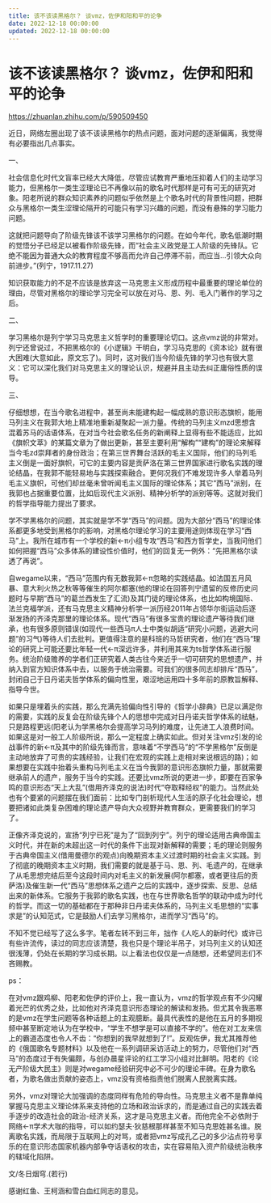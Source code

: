 ```yaml
---
title: 该不该读黑格尔？ 谈vmz，佐伊和阳和平的论争
date: 2022-12-18 00:00:00
updated: 2022-12-18 00:00:00
---
```


# 该不该读黑格尔？ 谈vmz，佐伊和阳和平的论争

https://zhuanlan.zhihu.com/p/590509450

近日，网络左圈出现了该不该读黑格尔的热点问题，面对问题的逐渐偏离，我觉得有必要指出几点事实。

一、

社会信息化时代文盲率已经大大降低，尽管应试教育严重地压抑着人们的主动学习能力，但黑格尔一类生涩理论已不再像以前的歌名时代那样是可有可无的研究对象。阳老所说的群众知识素养的问题似乎依然是上个歌名时代的背景性问题，把群众与黑格尔一类生涩理论隔开的可能只有学习兴趣的问题，而没有悬殊的学习能力问题。

这就把问题导向了阶级先锋该不该学习黑格尔的问题。在如今年代，歌名低潮时期的觉悟分子已经足以被看作阶级先锋，而“社会主义政党是工人阶级的先锋队。它绝不能因为普通大众的教育程度不够高而允许自己停滞不前，而应当…引领大众向前进步。”(列宁，1917.11.27)

知识获取能力的不足不应该是放弃这一马克思主义形成历程中最重要的理论单位的理由，尽管对黑格尔的理论学习完全可以放在对马、恩、列、毛入门著作的学习之后。

二、

学习黑格尔是列宁学习马克思主义哲学时的重要理论切口。这点vmz说的非常对。列宁还曾说过，不把黑格尔的《小逻辑》干明白，学习马克思的《资本论》就有很大困难(大意如此，原文忘了)。同时，这对我们当今阶级先锋的学习也有很大意义：它可以深化我们对马克思主义的理论认识，规避并且主动去纠正庸俗性质的误导。

三、

仔细想想，在当今歌名进程中，甚至尚未能建构起一幅成熟的意识形态旗帜，能用马列主义在我郭大地上精准地重新凝聚起一派力量。传统的马列主义mzd思想含混着苏马的话语体系，在对当今社会歌名任务的新阐释上显得有些不能适应，比如《旗帜文萃》的某篇文章为了做出更新，甚至主要利用“解构”“建构”的理论来解释当今毛zd崇拜者的身份政治；在第三世界舞台活跃的毛主义国际，他们的马列毛主义倒是一面好旗帜，可它的主要内容是贡萨洛在第三世界国家进行歌名实践的理论结晶，在我郭不能轻易地与实践探索融合。更何况我们不难发现许多人举着马列毛主义旗帜，可他们却丝毫未曾听闻毛主义国际的理论体系；其它“西马”派别，在我郭也占据重要位置，比如后现代主义派别、精神分析学的派别等等。这就对我们的哲学指导能力提出了要求。

学不学黑格尔的问题，其实就是学不学“西马”的问题。因为大部分“西马”的理论体系都更多地受到黑格尔的影响，对黑格尔理论学习的主要用途则体现在学习“西马”上。我所在城市有一个学校的新←π小组专攻“西马”和西方哲学史，当我问他们如何把握“西马”众多体系的建设性价值时，他们的回复无一例外：“先把黑格尔读透了再说”。

自wegame以来，“西马”范围内有无数我郭←π忽略的实践结晶。如法国五月风暴、意大利火热之秋等等催生的阿尔都塞(他的理论在回答列宁遗留的反修历史问题时与早期“西马”的葛兰西发生了汇流)及其门徒的理论体系，也比如构境国际、法兰克福学派，还有马克思主义精神分析学一派历经2011年占领华尔街运动后逐渐发扬的齐泽克那里的理论体系。现代“西马”有很多宝贵的理论遗产等待我们继承，也有很多原则错误(如现代一些西马π人士中类似胡适“研究小问题，逃避大问题”的习气)等待人们去批判。更值得注意的是科班的马哲研究者，他们在“西马”理论的研究上可能还要比年轻一代←π深远许多，并利用其来为ts哲学体系进行服务。统治阶级赡养的学者们正研究着人类古往今来近乎一切可研究的思想遗产，并纳入到官方知识体系中去，以服务于统治需要。可我们的很多同志却排斥“西马”，封闭自己于日丹诺夫哲学体系的偏向性里，艰涩地运用四十多年前的原教旨解释、指导今世。

如果只是埋着头的实践，那么充满先验偏向性引导的《哲学小辞典》已足以满足你的需要，实践的反复会在阶级先锋个人的思想中完成对日丹诺夫哲学体系的祛魅，只是路程更远(阳老认为学黑格尔会提高学习马列的难度，让先进工人浪费时间。如果这是对一般工人阶级所说，那么一定程度上确实如此。但对关注vmz引发的论战事件的新←π及其中的阶级先锋而言，意味着“不学西马”的“不学黑格尔”反倒是主动地放弃了可贵的实践经验，让我们在宏观的实践上走相对来说根远的路)；如果想要在实践中抬着头重构马列毛主义在当今我郭的意识形态旗帜力量，那就需要继承前人的遗产，服务于当今的实践。还要比vmz所说的更进一步，即要在百家争鸣的意识形态“天上大乱”(借用齐泽克的说法)时代“夺取释经权”的能力。当然此处也有个要紧的问题摆在我们面前：比如专门剖析现代人生活的原子化社会理论，想要把诸如此类复杂困难的理论遗产导向大众视野并教育群众，更需要我们的学习了。

正像齐泽克说的，宣扬“列宁已死”是为了“回到列宁”。列宁的理论适用古典帝国主义时代，并在新的未超出这一时代的条件下出现对新解释的需要；毛的理论则服务于古典帝国主义(借用曼德尔的观点)向晚期资本主义过渡时期的社会主义实践。到了彻底的晚期资本主义时期，我们需要的就是基于马、恩、列、毛遗产的，在继承了从毛思想完结后至今这段时间内对毛主义的新发展(阿尔都塞，或者更往后的贡萨洛)及催生新一代“西马”思想体系之遗产之后的实践中，逐步探索、反思、总结出来的新体系。它服务于我郭的歌名实践，也在与世界歌名哲学的联动中成为时代的哲学。而这一切的基础都在于那种非日丹诺夫体系的，马列主义毛思想的“实事求是”的认知范式，它是鼓励人们去学习黑格尔，进而学习“西马”的。

不知不觉已经写了这么多字。笔者左转不到三年，拙作《人吃人的新时代》或许已有些许流传，读过的同志应该清楚，我也只是个理论半吊子，对马列主义的认知还很浅薄，仍处在长期的学习成长期。以上看法也仅仅是一点随想，还希望同志们不吝赐教。

ps：

在对vmz跟鸡柳、阳老和佐伊的评价上，我一直认为，vmz的哲学观点有不少闪耀着光芒的优秀之处，比如他对齐泽克意识形态理论的解读和发扬。但尤其令我恶寒的是vmz在学生问题等各种话题上的主观臆断。最具代表性的是他在五月的多期视频中甚至断定地认为在学校中，“学生不想学是可以直接不学的”。他在对工友来信上的霸道态度也令人不齿：“你想到的我早就想到了!”。反观佐伊，我尤其推荐他的《俄国歌名专题材料》以及他在一系列调研采访活动上的努力，尽管他们对“西马”的态度过于有失偏颇，与创办晨星评论的红工学习小组对比鲜明。阳老的《论无产阶级大民主》则是对wegame经验研究中必不可少的理论丰碑。在身为歌名者，为歌名做出贡献的姿态上，vmz没有资格指责他们脱离人民脱离实践。

另外，vmz对理论大加强调的态度同样有危险的导向性。马克思主义者不是靠单纯掌握马克思主义理论体系来支持他的立场和政治诉求的，而是通过自己的实践去着手逐步的改造社会的政治-经济关系，这才是马克思主义者。而他完全不必依附于网络←π学术大咖的指导，可以如约瑟夫·狄慈根那样甚至不知马克思姓甚名谁。脱离歌名实践，而局限于互联网上的对骂，或者把vmz写成孔乙己的多少沾点符号享乐的在意识形态国家机器内部争夺话语权的攻击，实在容易陷入资产阶级统治秩序的辖域化陷阱。

文/冬日烟穹.(若行)

感谢红鱼、王柯涵和雪白血红同志的意见。
